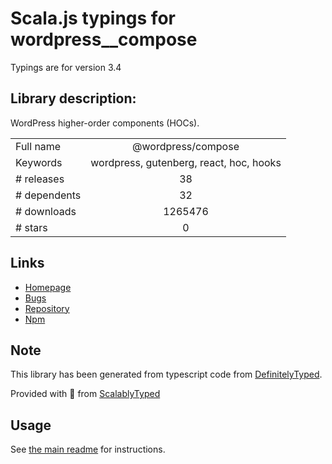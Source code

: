 
# Scala.js typings for wordpress__compose

Typings are for version 3.4

## Library description:
WordPress higher-order components (HOCs).

|                    |                 |
| ------------------ | :-------------: |
| Full name          | @wordpress/compose |
| Keywords           | wordpress, gutenberg, react, hoc, hooks |
| # releases         | 38 |
| # dependents       | 32 |
| # downloads        | 1265476 |
| # stars            | 0 |

## Links
- [Homepage](https://github.com/WordPress/gutenberg/tree/HEAD/packages/compose/README.md)
- [Bugs](https://github.com/WordPress/gutenberg/issues)
- [Repository](https://github.com/WordPress/gutenberg)
- [Npm](https://www.npmjs.com/package/%40wordpress%2Fcompose)
    


## Note
This library has been generated from typescript code from [DefinitelyTyped](https://definitelytyped.org).

Provided with :purple_heart: from [ScalablyTyped](https://github.com/oyvindberg/ScalablyTyped)

## Usage
See [the main readme](../../readme.md) for instructions.


